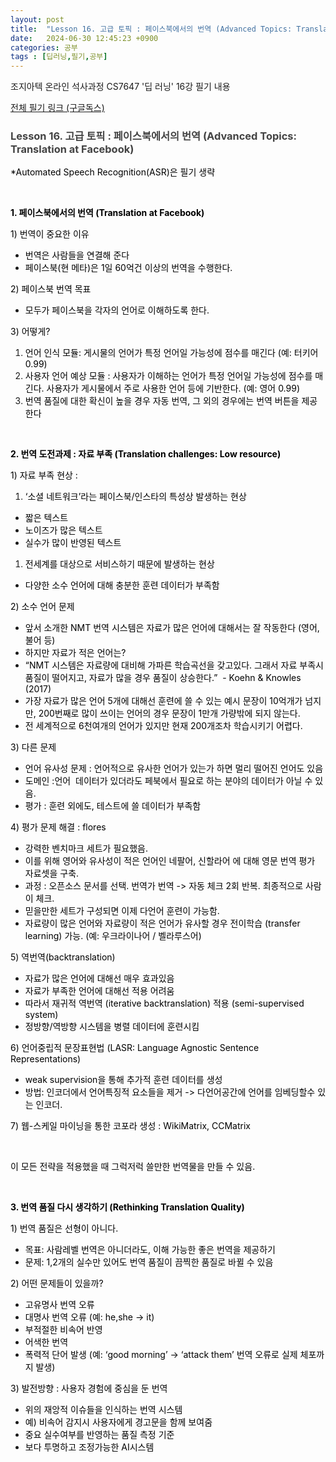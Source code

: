 ```yaml
---
layout: post
title:  "Lesson 16. 고급 토픽 : 페이스북에서의 번역 (Advanced Topics: Translation at Facebook)"
date:   2024-06-30 12:45:23 +0900
categories: 공부
tags : [딥러닝,필기,공부]
---
```


조지아텍 온라인 석사과정 CS7647 '딥 러닝' 16강 필기 내용

[전체 필기 링크 (구글독스)](https://docs.google.com/document/d/1_xd0n3O7GMBT9WNWLzyCKq7-PMLgz2GzvYObZuGAKfo/edit?usp=sharing)

<html>
<h3>
  <strong style="background-color: transparent; color: rgb(67, 67, 67);">Lesson 16. 고급 토픽 : 페이스북에서의 번역 (Advanced Topics: Translation at Facebook)</strong>
</h3>
<p>
  <span style="background-color: transparent; color: rgb(0, 0, 0);">*Automated Speech Recognition(ASR)은 필기 생략</span>
</p>
<p>
  <br>
</p>
<p>
  <strong style="background-color: transparent; color: rgb(0, 0, 0);">1. 페이스북에서의 번역 (Translation at Facebook)</strong>
</p>
<p>
  <span style="background-color: transparent; color: rgb(0, 0, 0);">1) 번역이 중요한 이유</span>
</p>
<ul>
  <li>
    <span style="background-color: transparent; color: rgb(0, 0, 0);">번역은 사람들을 연결해 준다&nbsp;</span>
  </li>
  <li>
    <span style="background-color: transparent; color: rgb(0, 0, 0);">페이스북(현 메타)은 1일 60억건 이상의 번역을 수행한다.&nbsp;</span>
  </li>
</ul>
<p>
  <span style="background-color: transparent; color: rgb(0, 0, 0);">2) 페이스북 번역 목표</span>
</p>
<ul>
  <li>
    <span style="background-color: transparent; color: rgb(0, 0, 0);">모두가 페이스북을 각자의 언어로 이해하도록 한다.&nbsp;</span>
  </li>
</ul>
<p>
  <span style="background-color: transparent; color: rgb(0, 0, 0);">3) 어떻게?</span>
</p>
<ol>
  <li>
    <span style="background-color: transparent; color: rgb(0, 0, 0);">언어 인식 모듈: 게시물의 언어가 특정 언어일 가능성에 점수를 매긴다 (예: 터키어 0.99)</span>
  </li>
  <li>
    <span style="background-color: transparent; color: rgb(0, 0, 0);">사용자 언어 예상 모듈 : 사용자가 이해하는 언어가 특정 언어일 가능성에 점수를 매긴다. 사용자가 게시물에서 주로 사용한 언어 등에 기반한다. (예: 영어 0.99)</span>
  </li>
  <li>
    <span style="background-color: transparent; color: rgb(0, 0, 0);">번역 품질에 대한 확신이 높을 경우 자동 번역, 그 외의 경우에는 번역 버튼을 제공한다</span>
  </li>
</ol>
<p>
  <br>
</p>
<p>
  <strong style="background-color: transparent; color: rgb(0, 0, 0);">2. 번역 도전과제 : 자료 부족 (Translation challenges: Low resource)</strong>
</p>
<p>
  <span style="background-color: transparent; color: rgb(0, 0, 0);">1) 자료 부족 현상 :&nbsp;</span>
</p>
<ol>
  <li>
    <span style="background-color: transparent; color: rgb(0, 0, 0);">‘소셜 네트워크’라는 페이스북/인스타의 특성상 발생하는 현상</span>
  </li>
</ol>
<ul>
  <li>
    <span style="background-color: transparent; color: rgb(0, 0, 0);">짧은 텍스트</span>
  </li>
  <li>
    <span style="background-color: transparent; color: rgb(0, 0, 0);">노이즈가 많은 텍스트</span>
  </li>
  <li>
    <span style="background-color: transparent; color: rgb(0, 0, 0);">실수가 많이 반영된 텍스트</span>
  </li>
</ul>
<ol>
  <li>
    <span style="background-color: transparent; color: rgb(0, 0, 0);">전세계를 대상으로 서비스하기 때문에 발생하는 현상</span>
  </li>
</ol>
<ul>
  <li>
    <span style="background-color: transparent; color: rgb(0, 0, 0);">다양한 소수 언어에 대해 충분한 훈련 데이터가 부족함</span>
  </li>
</ul>
<p>
  <span style="background-color: transparent; color: rgb(0, 0, 0);">2) 소수 언어 문제</span>
</p>
<ul>
  <li>
    <span style="background-color: transparent; color: rgb(0, 0, 0);">앞서 소개한 NMT 번역 시스템은 자료가 많은 언어에 대해서는 잘 작동한다 (영어, 불어 등)</span>
  </li>
  <li>
    <span style="background-color: transparent; color: rgb(0, 0, 0);">하지만 자료가 적은 언어는?</span>
  </li>
  <li>
    <span style="background-color: transparent; color: rgb(0, 0, 0);">“NMT 시스템은 자료량에 대비해 가파른 학습곡선을 갖고있다. 그래서 자료 부족시 품질이 떨어지고, 자료가 많을 경우 품질이 상승한다.”&nbsp; - Koehn &amp; Knowles (2017)</span>
  </li>
  <li>
    <span style="background-color: transparent; color: rgb(0, 0, 0);">가장 자료가 많은 언어 5개에 대해선 훈련에 쓸 수 있는 예시 문장이 10억개가 넘지만, 200번째로 많이 쓰이는 언어의 경우 문장이 1만개 가량밖에 되지 않는다.&nbsp;</span>
  </li>
  <li>
    <span style="background-color: transparent; color: rgb(0, 0, 0);">전 세계적으로 6천여개의 언어가 있지만 현재 200개조차 학습시키기 어렵다.&nbsp;</span>
  </li>
</ul>
<p>
  <span style="background-color: transparent; color: rgb(0, 0, 0);">3) 다른 문제</span>
</p>
<ul>
  <li>
    <span style="background-color: transparent; color: rgb(0, 0, 0);">언어 유사성 문제 : 언어적으로 유사한 언어가 있는가 하면 멀리 떨어진 언어도 있음</span>
  </li>
  <li>
    <span style="background-color: transparent; color: rgb(0, 0, 0);">도메인 :언어&nbsp; 데이터가 있더라도 페북에서 필요로 하는 분야의 데이터가 아닐 수 있음.&nbsp;</span>
  </li>
  <li>
    <span style="background-color: transparent; color: rgb(0, 0, 0);">평가 : 훈련 외에도, 테스트에 쓸 데이터가 부족함</span>
  </li>
</ul>
<p>
  <span style="background-color: transparent; color: rgb(0, 0, 0);">4) 평가 문제 해결 : flores</span>
</p>
<ul>
  <li>
    <span style="background-color: transparent; color: rgb(0, 0, 0);">강력한 벤치마크 세트가 필요했음.&nbsp;</span>
  </li>
  <li>
    <span style="background-color: transparent; color: rgb(0, 0, 0);">이를 위해 영어와 유사성이 적은 언어인 네팔어, 신할라어 에 대해 영문 번역 평가 자료셋을 구축.</span>
  </li>
  <li>
    <span style="background-color: transparent; color: rgb(0, 0, 0);">과정 : 오픈소스 문서를 선택. 번역가 번역 -&gt; 자동 체크 2회 반복. 최종적으로 사람이 체크.&nbsp;</span>
  </li>
  <li>
    <span style="background-color: transparent; color: rgb(0, 0, 0);">믿을만한 세트가 구성되면 이제 다언어 훈련이 가능함.&nbsp;</span>
  </li>
  <li class="ql-indent-1">
    <span style="background-color: transparent; color: rgb(0, 0, 0);">자료량이 많은 언어와 자료량이 적은 언어가 유사할 경우 전이학습 (transfer learning) 가능. (예: 우크라이나어 / 벨라루스어)</span>
  </li>
</ul>
<p>
  <span style="background-color: transparent; color: rgb(0, 0, 0);">5) 역번역(backtranslation)</span>
</p>
<ul>
  <li>
    <span style="background-color: transparent; color: rgb(0, 0, 0);">자료가 많은 언어에 대해선 매우 효과있음</span>
  </li>
  <li>
    <span style="background-color: transparent; color: rgb(0, 0, 0);">자료가 부족한 언어에 대해선 적용 어려움</span>
  </li>
  <li>
    <span style="background-color: transparent; color: rgb(0, 0, 0);">따라서 재귀적 역번역 (iterative backtranslation) 적용 (semi-supervised system)</span>
  </li>
  <li class="ql-indent-1">
    <span style="background-color: transparent; color: rgb(0, 0, 0);">정방향/역방향 시스템을 병렬 데이터에 훈련시킴</span>
  </li>
</ul>
<p>
  <span style="background-color: transparent; color: rgb(0, 0, 0);">6) 언어중립적 문장표현법 (LASR: Language Agnostic Sentence Representations)</span>
</p>
<ul>
  <li>
    <span style="background-color: transparent; color: rgb(0, 0, 0);">weak supervision을 통해 추가적 훈련 데이터를 생성</span>
  </li>
  <li>
    <span style="background-color: transparent; color: rgb(0, 0, 0);">방법: 인코더에서 언어특징적 요소들을 제거 -&gt; 다언어공간에 언어를 임베딩할수 있는 인코더.&nbsp;</span>
  </li>
</ul>
<p>
  <span style="background-color: transparent; color: rgb(0, 0, 0);">7) 웹-스케일 마이닝을 통한 코포라 생성 : WikiMatrix, CCMatrix</span>
</p>
<p>
  <br>
</p>
<p>
  <span style="background-color: transparent; color: rgb(0, 0, 0);">이 모든 전략을 적용했을 때 그럭저럭 쓸만한 번역물을 만들 수 있음.&nbsp;</span>
</p>
<p>
  <br>
</p>
<p>
  <strong style="background-color: transparent; color: rgb(0, 0, 0);">3. 번역 품질 다시 생각하기 (Rethinking Translation Quality)</strong>
</p>
<p>
  <span style="background-color: transparent; color: rgb(0, 0, 0);">1) 번역 품질은 선형이 아니다.&nbsp;</span>
</p>
<ul>
  <li>
    <span style="background-color: transparent; color: rgb(0, 0, 0);">목표: 사람레벨 번역은 아니더라도, 이해 가능한 좋은 번역을 제공하기</span>
  </li>
  <li>
    <span style="background-color: transparent; color: rgb(0, 0, 0);">문제: 1,2개의 실수만 있어도 번역 품질이 끔찍한 품질로 바뀔 수 있음</span>
  </li>
</ul>
<p>
  <span style="background-color: transparent; color: rgb(0, 0, 0);">2) 어떤 문제들이 있을까?&nbsp;</span>
</p>
<ul>
  <li>
    <span style="background-color: transparent; color: rgb(0, 0, 0);">고유명사 번역 오류</span>
  </li>
  <li>
    <span style="background-color: transparent; color: rgb(0, 0, 0);">대명사 번역 오류 (예: he,she -&gt; it)</span>
  </li>
  <li>
    <span style="background-color: transparent; color: rgb(0, 0, 0);">부적절한 비속어 반영</span>
  </li>
  <li>
    <span style="background-color: transparent; color: rgb(0, 0, 0);">어색한 번역</span>
  </li>
  <li>
    <span style="background-color: transparent; color: rgb(0, 0, 0);">폭력적 단어 발생 (예: ‘good morning’ -&gt; ‘attack them’ 번역 오류로 실제 체포까지 발생)</span>
  </li>
</ul>
<p>
  <span style="background-color: transparent; color: rgb(0, 0, 0);">3) 발전방향 : 사용자 경험에 중심을 둔 번역</span>
</p>
<ul>
  <li>
    <span style="background-color: transparent; color: rgb(0, 0, 0);">위의 재앙적 이슈들을 인식하는 번역 시스템</span>
  </li>
  <li class="ql-indent-1">
    <span style="background-color: transparent; color: rgb(0, 0, 0);">예) 비속어 감지시 사용자에게 경고문을 함께 보여줌</span>
  </li>
  <li>
    <span style="background-color: transparent; color: rgb(0, 0, 0);">중요 실수여부를 반영하는 품질 측정 기준</span>
  </li>
  <li>
    <span style="background-color: transparent; color: rgb(0, 0, 0);">보다 투명하고 조정가능한 AI시스템</span>
  </li>
</ul>
<p>
  <br>
</p>
</html>